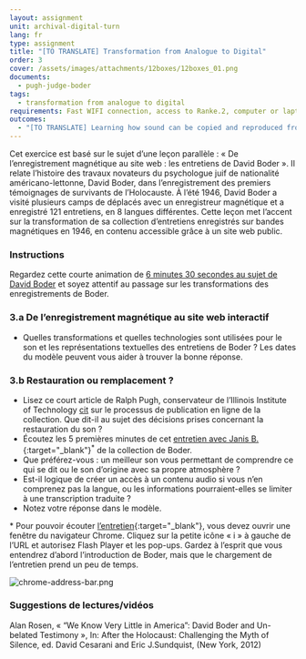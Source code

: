 ```yaml
---
layout: assignment
unit: archival-digital-turn
lang: fr
type: assignment
title: "[TO TRANSLATE] Transformation from Analogue to Digital"
order: 3
cover: /assets/images/attachments/12boxes/12boxes_01.png
documents:
  - pugh-judge-boder
tags:
  - transformation from analogue to digital
requirements: Fast WIFI connection, access to Ranke.2, computer or laptop, application on laptop or computer to view video,
outcomes:
  - "[TO TRANSLATE] Learning how sound can be copied and reproduced from an analogue to a digital carrier"
---
```


Cet exercice est basé sur le sujet d’une leçon parallèle : « De l’enregistrement magnétique au site web : les entretiens de David Boder ». Il relate l’histoire des travaux novateurs du psychologue juif de nationalité américano-lettonne, David Boder, dans l’enregistrement des premiers témoignages de survivants de l’Holocauste. À l’été 1946, David Boder a visité plusieurs camps de déplacés avec un enregistreur magnétique et a enregistré 121 entretiens, en 8 langues différentes. Cette leçon met l’accent sur la transformation de sa collection d’entretiens enregistrés sur bandes magnétiques en 1946, en contenu accessible grâce à un site web public.

<!-- more -->

<!-- briefing-student -->

### Instructions
<!-- section-contents -->

Regardez cette courte animation de [6 minutes 30 secondes au sujet de David Boder](../boder/#c-clip.fr) et soyez attentif au passage sur les transformations des enregistrements de Boder.

<!-- section -->

### 3.a De l’enregistrement magnétique au site web interactif
<!-- section-contents -->

- Quelles transformations et quelles technologies sont utilisées pour le son et les représentations textuelles des entretiens de Boder ? Les dates du modèle peuvent vous aider à trouver la bonne réponse.

<!-- section -->

### 3.b Restauration ou remplacement ?
<!-- section-contents -->

- Lisez ce court article de Ralph Pugh, conservateur de l’Illinois Institute of Technology [cit](pugh-judge-boder) sur le processus de publication en ligne de la collection. Que dit-il au sujet des décisions prises concernant la restauration du son ? 
- Écoutez les 5 premières minutes de cet [entretien avec Janis B.](http://voices.iit.edu/audio.php?doc=bJanis){:target="_blank"}<sup>*</sup> de la collection de Boder.
- Que préférez-vous : un meilleur son vous permettant de comprendre ce qui se dit ou le son d’origine avec sa propre atmosphère ?
- Est-il logique de créer un accès à un contenu audio si vous n’en comprenez pas la langue, ou les informations pourraient-elles se limiter à une transcription traduite ?
- Notez votre réponse dans le modèle.

\* Pour pouvoir écouter [l’entretien](http://voices.iit.edu/audio.php?doc=bJanis){:target="_blank"}, vous devez ouvrir une fenêtre du navigateur Chrome. Cliquez sur la petite icône « i » à gauche de l’URL et autorisez Flash Player et les pop-ups. Gardez à l’esprit que vous entendrez d’abord l’introduction de Boder, mais que le chargement de l’entretien prend un peu de temps.

![chrome-address-bar.png](../../../assets/images/chrome-address-bar.png)

<!-- section -->

### Suggestions de lectures/vidéos
<!-- section-contents -->

Alan Rosen, « “We Know Very Little in America”: David Boder and Un-belated Testimony », In: After the Holocaust: Challenging the Myth of Silence, ed. David Cesarani and Eric J.Sundquist, (New York, 2012)

<!-- briefing-teacher -->
